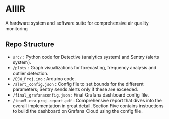 # AIIIR
A hardware system and software suite for comprehensive air quality monitoring

## Repo Structure
- `src/` : Python code for Detective (analytics system) and Sentry (alerts system).
- `/plots` : Graph visualizations for forecasting, frequency analysis and outlier detection.
- `/ESW_Proj.ino` : Arduino code.
- `/alert_config.json` : Config file to set bounds for the different parameters; Sentry sends alerts only if these are exceeded.
- `/final_grafanaconfig.json` : Final Grafana dashboard config file.
- `/team5-esw-proj-report.pdf` : Comprehensive report that dives into the overall implementation in great detail. Section Five contains instructions to build the dashboard on Grafana Cloud using the config file.
